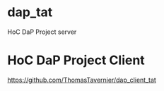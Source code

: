 # dap_tat
HoC DaP Project server

# HoC DaP Project Client
https://github.com/ThomasTavernier/dap_client_tat
